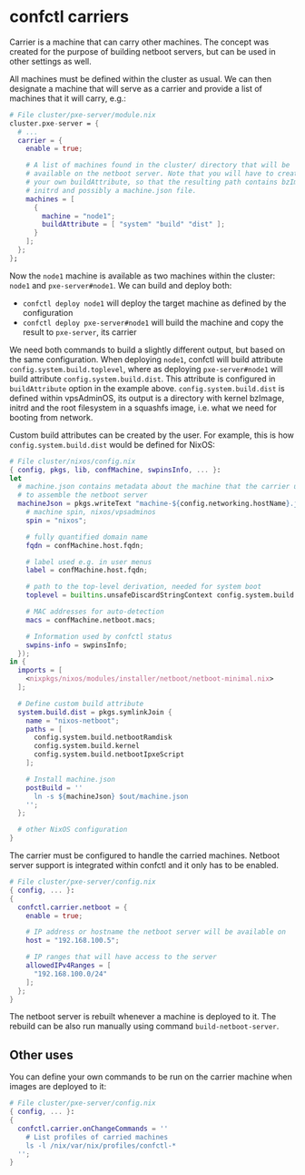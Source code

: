 # confctl carriers
Carrier is a machine that can carry other machines. The concept was created
for the purpose of building netboot servers, but can be used in other settings
as well.

All machines must be defined within the cluster as usual. We can then designate
a machine that will serve as a carrier and provide a list of machines that it
will carry, e.g.:

```nix
# File cluster/pxe-server/module.nix
cluster.pxe-server = {
  # ...
  carrier = {
    enable = true;

    # A list of machines found in the cluster/ directory that will be
    # available on the netboot server. Note that you will have to create
    # your own buildAttribute, so that the resulting path contains bzImage,
    # initrd and possibly a machine.json file.
    machines = [
      {
        machine = "node1";
        buildAttribute = [ "system" "build" "dist" ];
      }
    ];
  };
};
```

Now the `node1` machine is available as two machines within the cluster:
`node1` and `pxe-server#node1`. We can build and deploy both:

  * `confctl deploy node1` will deploy the target machine as defined by the configuration
  * `confctl deploy pxe-server#node1` will build the machine and copy the result to `pxe-server`, its carrier

We need both commands to build a slightly different output, but based on the same
configuration. When deploying `node1`, confctl will build attribute
`config.system.build.toplevel`, where as deploying `pxe-server#node1` will build
attribute `config.system.build.dist`. This attribute is configured in `buildAttribute`
option in the example above. `config.system.build.dist` is defined within vpsAdminOS,
its output is a directory with kernel bzImage, initrd and the root filesystem
in a squashfs image, i.e. what we need for booting from network.

Custom build attributes can be created by the user. For example, this is how
`config.system.build.dist` would be defined for NixOS:

```nix
# File cluster/nixos/config.nix
{ config, pkgs, lib, confMachine, swpinsInfo, ... }:
let
  # machine.json contains metadata about the machine that the carrier uses
  # to assemble the netboot server
  machineJson = pkgs.writeText "machine-${config.networking.hostName}.json" (builtins.toJSON {
    # machine spin, nixos/vpsadminos
    spin = "nixos";

    # fully quantified domain name
    fqdn = confMachine.host.fqdn;

    # label used e.g. in user menus
    label = confMachine.host.fqdn;

    # path to the top-level derivation, needed for system boot
    toplevel = builtins.unsafeDiscardStringContext config.system.build.toplevel;

    # MAC addresses for auto-detection
    macs = confMachine.netboot.macs;

    # Information used by confctl status
    swpins-info = swpinsInfo;
  });
in {
  imports = [
    <nixpkgs/nixos/modules/installer/netboot/netboot-minimal.nix>
  ];

  # Define custom build attribute
  system.build.dist = pkgs.symlinkJoin {
    name = "nixos-netboot";
    paths = [
      config.system.build.netbootRamdisk
      config.system.build.kernel
      config.system.build.netbootIpxeScript
    ];

    # Install machine.json
    postBuild = ''
      ln -s ${machineJson} $out/machine.json
    '';
  };

  # other NixOS configuration
}
```

The carrier must be configured to handle the carried machines. Netboot server
support is integrated within confctl and it only has to be enabled.

```nix
# File cluster/pxe-server/config.nix
{ config, ... }:
{
  confctl.carrier.netboot = {
    enable = true;

    # IP address or hostname the netboot server will be available on
    host = "192.168.100.5";

    # IP ranges that will have access to the server
    allowedIPv4Ranges = [
      "192.168.100.0/24"
    ];
  };
}
```

The netboot server is rebuilt whenever a machine is deployed to it.
The rebuild can be also run manually using command `build-netboot-server`.

## Other uses
You can define your own commands to be run on the carrier machine when
images are deployed to it:

```nix
# File cluster/pxe-server/config.nix
{ config, ... }:
{
  confctl.carrier.onChangeCommands = ''
    # List profiles of carried machines
    ls -l /nix/var/nix/profiles/confctl-*
  '';
}
```
